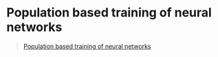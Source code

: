 # Population based training of neural networks



> [Population based training of neural networks](https://arxiv.org/pdf/1711.09846.pdf)



